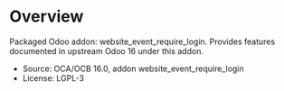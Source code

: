 # Overview

Packaged Odoo addon: website_event_require_login. Provides features documented in upstream Odoo 16 under this addon.

- Source: OCA/OCB 16.0, addon website_event_require_login
- License: LGPL-3
